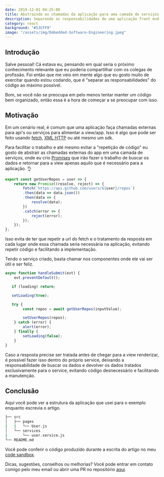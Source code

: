```yaml
---
date: 2019-12-01 04:25:00
title: Abstraindo as chamadas da aplicação para uma camada de serviços
description: Separando as responsabilidades de uma aplicação front end
category: react
background: "#53CFF9"
image: "/assets/img/Embedded-Software-Engineering.jpeg"
---
```


## Introdução

Salve pessoal! Cá estava eu, pensando em qual seria o próximo conhecimento relevante que eu poderia compartilhar com os colegas de profissão.
Foi então que me veio em mente algo que eu gosto muito de exercitar quando estou codando, que é "separar as responsabilidades" do código ao máximo possível.

Bom, se você não se preocupa em pelo menos tentar manter um código bem organizado, então essa é a hora de começar a se preocupar com isso.

## Motivação

Em um cenário real, é comum que uma aplicação faça chamadas externas para api's ou serviços para alimentar a view/app. Isso é algo que pode ser feito usando [fetch](https://developer.mozilla.org/pt-BR/docs/Web/API/Fetch_API/Using_Fetch), [XML HTTP](https://developer.mozilla.org/pt-BR/docs/Web/API/XMLHTTPRequest) ou até mesmo um sdk.

Para facilitar o trabalho e até mesmo evitar a "repetição de código" eu gosto de abstrair as chamadas externas do app em uma camada de serviços, onde eu crio [Promises](https://www.maiconsilva.com/js-callbacks-promises-aw/) que irão fazer o trabalho de buscar os dados e retornar para a view apenas aquilo que é necessário para a aplicação. 👌

```javascript
export const getUserRepos = user => {
    return new Promise((resolve, reject) => {
        fetch(`https://api.github.com/users/${user}/repos`)
        .then(data => data.json())
        .then(data => {
            resolve(data);
        })
        .catch(error => {
            reject(error);
        });
    });
};
```
Isso evita de ter que repetir a url do fetch e o tratamento da resposta em cada lugar onde essa chamada seria necessária na aplicação, evitando repetir código e facilitando a implementação.

Tendo o serviço criado, basta chamar nos componentes onde ele vai ser útil e ser feliz.

```javascript
async function handleSubmit(evt) {
    evt.preventDefault();

   if (loading) return;

   setLoading(true);

   try {
        const repos = await getUserRepos(inputValue);

        setUserRepos(repos);
    } catch (error) {
        alert(error);
    } finally {
        setLoading(false);
    }
}
```

Caso a resposta precise ser tratada antes de chegar para a view renderizar, é possível fazer isso dentro do próprio service, deixando a responsabilidade de buscar os dados e devolver os dados tratados exclusivamente para o service, evitando código desnecessário e facilitando a manutenção.

## Conclusão

Aqui você pode ver a estrutura da aplicação que usei para o exemplo enquanto escrevia o artigo.

```bash
├── src
│   ├── pages
|   |   └── User.js
│   └── services
|       └── user.service.js
└── README.md
```

Você pode conferir o código produzido durante a escrita do artigo no meu [code sandbox](https://codesandbox.io/s/mutable-snowflake-4qnwv).

Dicas, sugestões, conselhos ou melhorias? Você pode entrar em contato comigo pelo meu email ou abrir uma PR no repositório [aqui](https://github.com/maiconrs95/maiconsilva).
